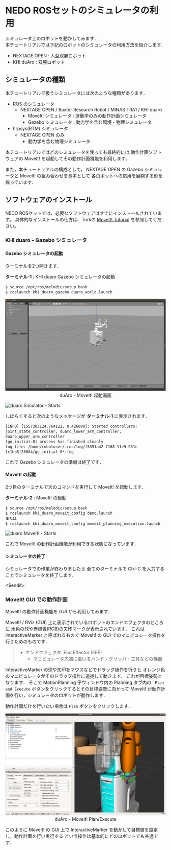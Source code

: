 # NEDO ROSセットのシミュレータの利用

シミュレータ上のロボットを動かしてみます．  
本チュートリアルでは下記のロボットのシミュレータの利用方法を紹介します．

- NEXTAGE OPEN : 人型双腕ロボット
- KHI duAro : 双腕ロボット

## シミュレータの種類

本チュートリアルで扱うシミュレータには次のような種類があります．

- ROS のシミュレータ
  - NEXTAGE OPEN / Baxter Research Robot / MINAS TRA1 / KHI duaro
    - MoveIt! シミュレータ : 運動学のみの動作計画シミュレータ
    - Gazebo シミュレータ : 動力学を含む環境・物理シミュレータ
- hrpsys(RTM) シミュレータ
  - NEXTAGE OPEN のみ
    - 動力学を含む物理シミュレータ

本チュートリアルではどのシミュレータを使っても最終的には
動作計画ソフトウェアの MoveIt! を起動してその動作計画機能を利用します．

また，本チュートリアルの構成として，
NEXTAGE OPEN の Gazebo シミュレータと MoveIt! の組み合わせを基本として
各ロボットへの応用を展開する形を採っています．


## ソフトウェアのインストール

NEDO ROSセットでは、必要なソフトウェアはすでにインストールされています。
具体的なインストールの仕方は、Torkの
[MoveIt! Tutorial](https://github.com/tork-a/tork_moveit_tutorial/releases/tag/0.0.10)
を参照してください。

<!--
#### Gazebo シミュレータの起動

1つ目のターミナルで次のコマンドを入力しして
NEXTAGE OPEN Gazebo シミュレータを起動します．

**ターミナル-1** : Gazebo シミュレータの起動
```
$ roslaunch nextage_gazebo nextage_world.launch
:
:
[go_initial-6] process has finished cleanly
log file: /home/robotuser/.ros/log/5d4ac8aa-baeb-11e7-af06-001c4284b313/go_initial-6*.log
:
```

Gazebo が起動して上記のターミナルの出力が得られたら Gazebo シミュレータ内の
NEXTAGE OPEN ロボットの準備が完了しています．

<div align="center">
<img src="figs/nextage_gazebo-starts.png"/>
</div>
<div style="text-align: center;">NEXTAGE - Gazebo 起動画面</div>

#### MoveIt! の起動

もう一つ端末を起動して、次のコマンドを入力して MoveIt! を起動します．

**ターミナル-2** : MoveIt! の起動
```
$ roslaunch nextage_moveit_config demo.launch
$ roslaunch nextage_moveit_config moveit_planning_execution.launch
```

<div align="center">
<img src="figs/nextage_moveit-starts.png"/>
</div>
<div style="text-align: center;">NEXTAGE - MoveIt! 起動画面</div>

これで MoveIt! の動作計画機能が利用できる状態になっています．

ここで、roslaunch について、確認しておきます。roslaunchコマンドは、

```
$ roslaunch <パッケージ名> <launchファイル名>
```

となっており、上では、

- パッケージ: nextage_moveit_config
- launchファイル: moveit_planning_execution.launch

が指定されています。これらの場所は、以下の通りです。

```
$ rospack find nextage_moveit_config
/opt/ros/melodic/share/nextage_moveit_config
```
rospack は ROS のパッケージ関連の操作や情報を表示するコマンドです。
つまり、このパッケージは /opt/ros/melodic/share/nextage_moveit_config に存在するということになります。

次に、rosls コマンドでこのパッケージの中身を見てみます。

```
$ rosls nextage_moveit_config
cmake  config  launch  package.xml   test
$ rosls nextage_moveit_config/launch/moveit_planning*
/opt/ros/melodic/share/nextage_moveit_config/moveit_planning_execution.launch
```

このように、指定されたパッケージの中のファイルを見ることができます。
この例では、moveit_planning_execution.launch ファイルが、/opt/ros/melodic/share/nextage_moveit_config/ の中にあることが確認できました。

#### シミュレータの終了

シミュレータを終了するには各ターミナルで Ctrl-C を入力してください．

-->

### KHI duaro - Gazebo シミュレータ

#### Gazebo シミュレータの起動

ターミナルを2つ開きます．

**ターミナル-1** : KHI duaro Gazebo シミュレータの起動
```
$ source /opt/ros/melodic/setup.bash
$ roslaunch khi_duaro_gazebo duaro_world.launch  
```

<div align="center">
<img src="figs/duaro-simulator_starts.png"/>
</div>
<div style="text-align: center;">duAro - MoveIt! 起動画面</div>

![duaro Simulator - Starts](images/kinetic/duaro-simulator_starts.png)

しばらくすると次のようなメッセージが **ターミナル-1** に表示されます．

```
[INFO] [1557303124.764122, 0.426000]: Started controllers: joint_state_controller, duaro_lower_arm_controller, duaro_upper_arm_controller
[go_initial-8] process has finished cleanly
log file: /home/robotuser/.ros/log/f5391a42-7168-11e9-931c-1c1bb5f26084/go_initial-8*.log
```

これで Gazebo シミュレータの準備は終了です．


#### MoveIt! の起動

2つ目のターミナルで次のコマンドを実行して MoveIt! を起動します．

**ターミナル-2** : MoveIt! の起動
```
$ source /opt/ros/melodic/setup.bash
$ roslaunch khi_duaro_moveit_config demo.launch
または
$ roslaunch khi_duaro_moveit_config moveit_planning_execution.launch
```

![duaro MoveIt! - Starts](images/kinetic/duaro-moveit_starts.png)

これで MoveIt! の動作計画機能が利用できる状態になっています．


#### シミュレータの終了

シミュレータでの作業が終わりましたら
全てのターミナルで Ctrl-C を入力することでシミュレータを終了します．

<$endif>


### MoveIt! GUI での動作計画

MoveIt! の動作計画機能を GUI から利用してみます．

MoveIt! / RViz (GUI) 上に表示されているロボットのエンドエフェクタのところに
水色の球や赤緑青(RGB)の矢印マークが表示されています．
これは InteractiveMarker と呼ばれるもので
MoveIt! の GUI でのマニピュレータ操作を行うためのものです．

> - エンドエフェクタ: End Effector (EEF)
>   - マニピュレータ先端に着けるハンド・グリッパ・工具などの機器

InteractiveMarker の球や矢印をマウスなどでドラッグ操作を行うと
オレンジ色のマニピュレータがそのドラッグ操作に追従して動きます．
これが目標姿勢となります．
そこで MotionPlanning 子ウィンドウ内の Planning タブ内の
` Plan and Execute` ボタンをクリックするとその目標姿勢に向かって
MoveIt! が動作計画を行い，シミュレータのロボットが動作します．

動作計画だけを行いたい場合は `Plan` ボタンをクリックします．

<div align="center">
<img src="figs/duaro_moveit_plan-execute.png"/>
</div>
<div style="text-align: center;">duAro - MoveIt! Plan/Execute</div>

このように MoveIt! の GUI 上で
InteractiveMarker を動かして目標値を設定し，動作計画を行い実行する
という操作は基本的にどのロボットでも共通です．


<!-- EOF -->
